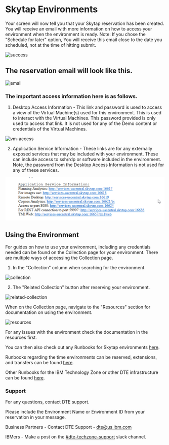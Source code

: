 # Skytap Environments

Your screen will now tell you that your Skytap reservation has been created. You will receive an email with more information on how to access your environment when the environment is ready. Note: If you chose the "Schedule for later" option, You will receive this email close to the date you scheduled, not at the time of hitting submit.

![success](https://github.com/IBM/dte-support-public/blob/main/Skytap/Skytap-Runbooks/Images/success-page.png)

## The reservation email will look like this.

![email](https://github.com/IBM/dte-support-public/blob/main/Skytap/Skytap-Runbooks/Images/email.png)

### The important access information here is as follows.

1. Desktop Access Information - This link and password is used to access a view of the Virtual Machine(s) used for this environment. This is used to interact with the Virtual Machines. This password provided is only used to access that link. It is not used for any of the Demo content or credentials of the Virtual Machines.

![vm-access](https://github.com/IBM/dte-support-public/blob/main/Skytap/Skytap-Runbooks/Images/vm-access.png)

2. Application Service Information - These links are for any externally exposed services that may be included with your environment. These can include access to ssh/rdp or software included in the environment. Note, the password from the Desktop Access Information is not used for any of these services.

![application-service-info](https://github.com/IBM/dte-support-public/blob/main/IBM-Technology-Zone/IBM-Technology-Zone-Runbooks/Images/Defined-port-email.png)

## Using the Environment

For guides on how to use your environment, including any credentials needed can be found on the Collection page for your environment. There are multiple ways of accessing the Collection page.

1.  In the "Collection" column when searching for the environment.

![collection](https://github.com/IBM/dte-support-public/blob/main/Skytap/Skytap-Runbooks/Images/collection.png)

2.  The "Related Collection" button after reserving your environment.

![related-collection](https://github.com/IBM/dte-support-public/blob/main/Skytap/Skytap-Runbooks/Images/realted-collection.png)

When on the Collection page, navigate to the "Resources" section for documentation on using the environment.

![resources](https://github.com/IBM/dte-support-public/blob/main/Skytap/Skytap-Runbooks/Images/resources.png)

For any issues with the environment check the documentation in the resources first.

You can then also check out any Runbooks for Skytap environments [here](https://github.com/IBM/dte-support-public/tree/main/Skytap).

Runbooks regarding the time environments can be reserved, extensions, and transfers can be found [here](https://github.com/IBM/dte-support-public/tree/main/IBM-Technology-Zone#reservations).

Other Runbooks for the IBM Technology Zone or other DTE infrastructure can be found [here](https://github.com/IBM/dte-support-public).

### Support

For any questions, contact DTE support.

Please include the Environment Name or Environment ID from your reservation in your message.

Business Partners - Contact DTE Support - dte@us.ibm.com

IBMers - Make a post on the [#dte-techzone-support](https://ibm-dte.slack.com/archives/C0124J683GW) slack channel.
